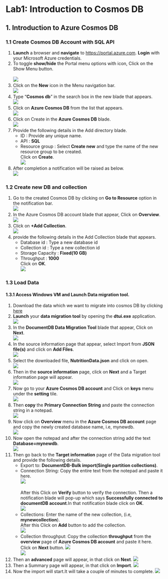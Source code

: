 
# Lab1: Introduction to Cosmos DB
## 1.	Introduction to Azure Cosmos DB
### 1.1	Create Cosmos DB Account with SQL API
1.	**Launch** a browser and **navigate** to https://portal.azure.com. **Login** with your Microsoft Azure credentials.<br/>
2.	To toggle **show/hide** the Portal menu options with icon, Click on the Show Menu button.<br/>     
<img src="images/showhide.jpg"/><br/>
3.	Click on the **New** icon in the Menu navigation bar.<br/>
<img src="images/new.jpg"/><br/>
4.	Type “**Cosmos db**” in the search box in the new blade that appears.<br/>
<img src="images/typeCosmosDB.jpg"/> <br/>
5.	Click on **Azure Cosmos DB** from the list that appears.<br/>
<img src="images/selectCosmosDB.jpg"/><br/>
6.	Click on Create in the **Azure Cosmos DB** blade.<br/>
<img src="images/cosmos_create.jpg"/><br/>
7.	Provide the following details in the Add directory blade.<br/>
    -	ID : Provide any unique name.
    -	API : **SQL** 
    -	Resource group : Select **Create new** and type the name of the new resource group to be created. <br/>
    Click on **Create**.<br/>
<img src="images/cosmosdbinfo.jpg"/><br/>
8.	After completion a notification will be raised as below.<br/>
<img src="images/cosmosdb_notification.jpg"/><br/>
### 1.2	Create new DB and collection
1.	Go to the created Cosmos DB by clicking on **Go to Resource** option in the notification bar.<br/>
<img src="images/gotoResource.jpg"/><br/>
2.	In the Azure Cosmos DB account blade that appear, Click on **Overview**.<br/>
<img src="images/cosmosdboverview.jpg"/><br/>
3.  Click on **+Add Collection**.<br/> 
<img src="images/selectAddCollection.jpg"/><br/>
4.  provide the following details in the Add Collection blade that appears.<br/>
    - Database id : Type a new database id
    - Collection id : Type a new collection id
    - Storage Capacity : **Fixed(10 GB)**
    - Throughput : **1000**<br/>
    Click on **OK**.<br/>
<img src="images/addcollectioninfo.jpg"/><br/>    
### 1.3	Load Data
#### 1.3.1	Access Windows VM and Launch Data migration tool.
1.  Download the data which we want to migrate into cosmos DB by clicking [here](http://portalcontent.blob.core.windows.net/samples/NutritionData.json)<br/>
2.  **Launch** your **data migration tool** by opening the **dtui.exe** application.<br/>
<img src="images/migrationtool.jpg"/><br/>   
3.  In the **DocumentDB Data Migration Tool** blade that appear, Click on **Next**.<br/>
<img src="images/mig-toolWelcome.jpg"/><br/>   
4.  In the source information page that appear, select Import from **JSON file(s)** and click on **Add Files**.<br/>
<img src="images/SourceInfo.jpg"/><br/>   
5.  Select the downloaded file, **NutritionData.json** and click on open.<br/>
<img src="images/importfiles.jpg"/><br/>   
6.  Then in the **source information** page, click on **Next** and a Target information page will appear.<br/><img src="images/SourceInfoNxt.jpg"/><br/>   
7.  Now go to your **Azure Cosmos DB account** and Click on **keys** menu under the **setting** tile.<br/><img src="images/keys.jpg"/><br/>   
8.  Then **copy** the **Primary Connection String** and paste the connection string in a notepad.<br/>
<img src="images/connString.jpg"/><br/>
9.  Now click on **Overview** menu in the **Azure Cosmos DB account** page and copy the newly created database name, i.e, mynewdb.<br/><img src="images/copyDBname.jpg"/><br/>
10.  Now open the notepad and after the connection string add the text **Database=mynewdb**.<br/>
<img src="images/notepad.jpg"/><br/>   
11.  Then go back to the **Target information** page of the Data migration tool and provide the following details.<br/>
       - Export to: **DocumentDB-Bulk import(Single partition collections)**.<br/>
       - Connection String: Copy the entire text from the notepad and paste it here.<br/>
    <img src="images/targetinfodb.jpg"/><br/>   
    After this Click on **Verify** button to verify the connection. Then a notification blade will pop-up which says **Successfully             connected to documentDB account**.In that notification blade click on **OK**. <br/>
    <img src="images/Notification.jpg"/><br/>   
       - Collections: Enter the name of the new collection, (i.e, **mynewcollection**).  
    After this Click on **Add** button to add the collection.<br/>
    <img src="images/targetinfocollection.jpg"/><br/>    
       - Collection throughput: Copy the collection **throughput** from the **overview** page of **Azure Cosmos DB account** and paste it here.<br/>
    Click on **Next** button.
    <img src="images/copythruput.jpg"/><br/>
    <img src="images/targetThruput.jpg"/><br/>
12.  Then an **advanced** page will appear, in that click on **Next**.
     <img src="images/advancedPage.jpg"/><br/>
13.  Then a Summary page will appear, in that click on **Import**.
     <img src="images/importtodb.jpg"/><br/>
14.  Now the import will start.It will take a couple of minutes to complete.
     <img src="images/exportStatus.jpg"/><br/>
     





